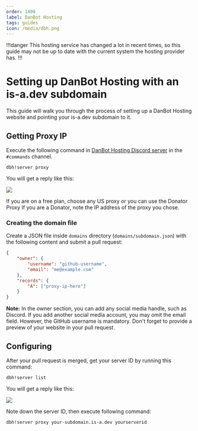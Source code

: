 ```yaml
---
order: 1400
label: DanBot Hosting
tags: guides
icon: /media/dbh.png
---
```


!!!danger
This hosting service has changed a lot in recent times, so this guide may not be up to date with the current system the hosting provider has.
!!!

# Setting up DanBot Hosting with an is-a.dev subdomain

This guide will walk you through the process of setting up a DanBot Hosting website and pointing your is-a.dev subdomain to it.

## Getting Proxy IP

Execute the following command in [DanBot Hosting Discord server](https://discord.gg/dbh) in the `#commands` channel.

```
dbh!server proxy
```

You will get a reply like this:

![](../media/dbh_proxy/1.jpg)

If you are on a free plan, choose any US proxy or you can use the Donator Proxy If you are a Donator, note the IP address of the proxy you chose.

### Creating the domain file

Create a JSON file inside `domains` directory (`domains/subdomain.json`) with the following content and submit a pull request:

```json
{
    "owner": {
        "username": "github-username",
        "email": "me@example.com"
    },
    "records": {
        "A": ["proxy-ip-here"]
    }
}
```

**Note:** In the owner section, you can add any social media handle, such as Discord. If you add another social media account, you may omit the email field. However, the GitHub username is mandatory. Don't forget to provide a preview of your website in your pull request.

## Configuring

After your pull request is merged, get your server ID by running this command:

```
dbh!server list
```

You will get a reply like this:

![](../media/dbh_proxy/2.jpg)

Note down the server ID, then execute following command:

```
dbh!server proxy your-subdomain.is-a.dev yourserverid
```
